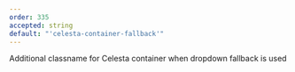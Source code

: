 ```yaml
---
order: 335
accepted: string
default: "'celesta-container-fallback'"
---
```

Additional classname for Celesta container when dropdown fallback is used
